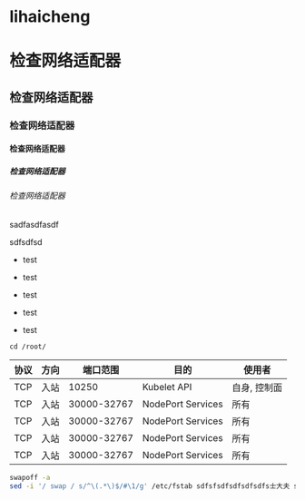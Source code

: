 # lihaicheng



# 检查网络适配器

## 检查网络适配器

### 检查网络适配器

#### 检查网络适配器

##### 检查网络适配器

###### 检查网络适配器



sadfasdfasdf

sdfsdfsd

- test
- test
- test

- test
- test

`cd /root/`

| 协议 | 方向 | 端口范围    | 目的              | 使用者       |
| ---- | ---- | ----------- | ----------------- | ------------ |
| TCP  | 入站 | 10250       | Kubelet API       | 自身, 控制面 |
| TCP  | 入站 | 30000-32767 | NodePort Services | 所有         |
| TCP  | 入站 | 30000-32767 | NodePort Services | 所有         |
| TCP  | 入站 | 30000-32767 | NodePort Services | 所有         |
| TCP  | 入站 | 30000-32767 | NodePort Services | 所有         |


```sh
swapoff -a
sed -i '/ swap / s/^\(.*\)$/#\1/g' /etc/fstab sdfsfsdfsdfsdfsdfs士大夫 sdfsdfsfsdf sdfs sdfs sdfs sdfs sdfs sdfs sdfs sdfs sdfs sdfs sdfs sdfs sdfs sdfs sdfs sdfs sdfs 
```
